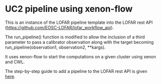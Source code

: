 # UC2 pipeline using xenon-flow 

This is an instance of the LOFAR pipeline template into the LOFAR rest API (https://github.com/EOSC-LOFAR/lofar_workflow_api). 

The run_pipeline() function is modified to allow the inclusion of a third parameter to pass a calibrator observation along with the target becoming run_pipeline(observation1, observation2, \*\*kargs). 

It uses xenon-flow to start the computations on a given cluster using xenon and CWL.

The step-by-step guide to add a pipeline to  the LOFAR rest API is given [here](https://github.com/EOSC-LOFAR/LOFAR_pipeline_template).



